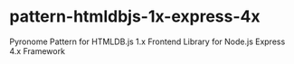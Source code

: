 # pattern-htmldbjs-1x-express-4x
Pyronome Pattern for HTMLDB.js 1.x Frontend Library for Node.js Express 4.x Framework
